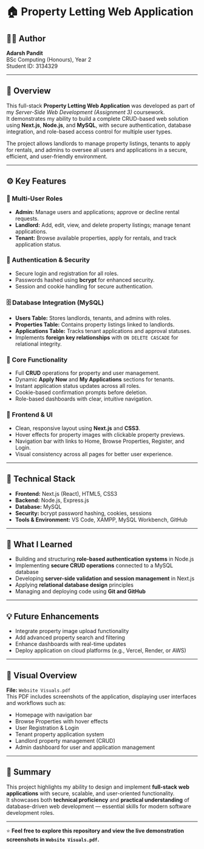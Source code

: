 # 🏠 Property Letting Web Application

## 👨‍💻 Author
**Adarsh Pandit**  
BSc Computing (Honours), Year 2  
Student ID: 3134329  

---

## 📖 Overview
This full-stack **Property Letting Web Application** was developed as part of my *Server-Side Web Development (Assignment 3)* coursework.  
It demonstrates my ability to build a complete CRUD-based web solution using **Next.js**, **Node.js**, and **MySQL**, with secure authentication, database integration, and role-based access control for multiple user types.

The project allows landlords to manage property listings, tenants to apply for rentals, and admins to oversee all users and applications in a secure, efficient, and user-friendly environment.

---

## ⚙️ Key Features

### 👥 Multi-User Roles
- **Admin:** Manage users and applications; approve or decline rental requests.  
- **Landlord:** Add, edit, view, and delete property listings; manage tenant applications.  
- **Tenant:** Browse available properties, apply for rentals, and track application status.

### 🔐 Authentication & Security
- Secure login and registration for all roles.  
- Passwords hashed using **bcrypt** for enhanced security.  
- Session and cookie handling for secure authentication.

### 🗄️ Database Integration (MySQL)
- **Users Table:** Stores landlords, tenants, and admins with roles.  
- **Properties Table:** Contains property listings linked to landlords.  
- **Applications Table:** Tracks tenant applications and approval statuses.  
- Implements **foreign key relationships** with `ON DELETE CASCADE` for relational integrity.

### 🧱 Core Functionality
- Full **CRUD** operations for property and user management.  
- Dynamic **Apply Now** and **My Applications** sections for tenants.  
- Instant application status updates across all roles.  
- Cookie-based confirmation prompts before deletion.  
- Role-based dashboards with clear, intuitive navigation.

### 🎨 Frontend & UI
- Clean, responsive layout using **Next.js** and **CSS3**.  
- Hover effects for property images with clickable property previews.  
- Navigation bar with links to Home, Browse Properties, Register, and Login.  
- Visual consistency across all pages for better user experience.

---

## 🧩 Technical Stack
- **Frontend:** Next.js (React), HTML5, CSS3  
- **Backend:** Node.js, Express.js  
- **Database:** MySQL  
- **Security:** bcrypt password hashing, cookies, sessions  
- **Tools & Environment:** VS Code, XAMPP, MySQL Workbench, GitHub  

---

## 🚀 What I Learned
- Building and structuring **role-based authentication systems** in Node.js  
- Implementing **secure CRUD operations** connected to a MySQL database  
- Developing **server-side validation and session management** in Next.js  
- Applying **relational database design** principles  
- Managing and deploying code using **Git and GitHub**

---

## 💡 Future Enhancements
- Integrate property image upload functionality  
- Add advanced property search and filtering  
- Enhance dashboards with real-time updates  
- Deploy application on cloud platforms (e.g., Vercel, Render, or AWS)  

---

## 📄 Visual Overview
**File:** `Website Visuals.pdf`  
This PDF includes screenshots of the application, displaying user interfaces and workflows such as:
- Homepage with navigation bar  
- Browse Properties with hover effects  
- User Registration & Login  
- Tenant property application system  
- Landlord property management (CRUD)  
- Admin dashboard for user and application management  

---

## 🧠 Summary
This project highlights my ability to design and implement **full-stack web applications** with secure, scalable, and user-oriented functionality.  
It showcases both **technical proficiency** and **practical understanding** of database-driven web development — essential skills for modern software development roles.

---

⭐ **Feel free to explore this repository and view the live demonstration screenshots in `Website Visuals.pdf`.**

